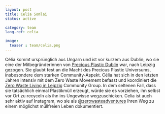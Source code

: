 ```yaml
---
layout: post
title: Celia Somlai
status: active

category: team
lang-ref: celia

image:
  teaser : team/celia.png
---
```


Célia kommt ursprünglich aus Ungarn und ist vor kurzem aus Dublin, wo sie eine der Mitbegründerinnen von [Precious Plastic Dublin](https://www.preciousplasticdublin.org/) war, nach Leipzig gezogen. Sie glaubt fest an die Macht des Precious Plastic Universums, insbesondere dem starken Community-Aspekt. Célia hat sich in den letzten Jahren intensiv mit dem Zero Waste Movement befasst und koordiniert die [Zero Waste Living in Leipzig](https://www.meetup.com/Zero-Waste-Leipzig/) Community Group. In dem seltenen Fall, dass sie tatsächlich einmal Plastikmüll erzeugt, würde sie es vorziehen, ihn selbst vor Ort zu recyceln als ihn ins Ungewisse wegzuschicken. Celia ist auch sehr aktiv auf Instagram, wo sie als [@zerowasteadventures](https://www.instagram.com/zerowaste.adventures/) Ihren Weg zu einem möglichst müllfreien Leben dokumentiert.


